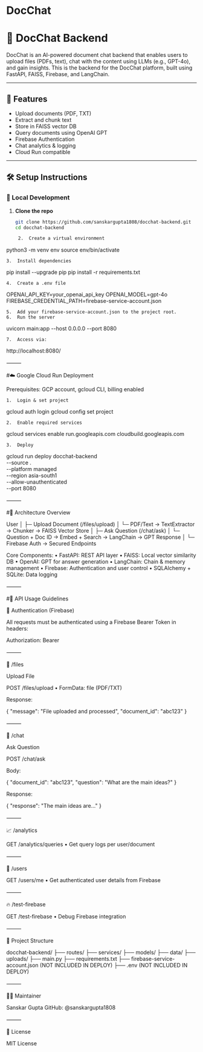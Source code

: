 # DocChat

# 🧠 DocChat Backend

DocChat is an AI-powered document chat backend that enables users to upload files (PDFs, text), chat with the content using LLMs (e.g., GPT-4o), and gain insights. This is the backend for the DocChat platform, built using FastAPI, FAISS, Firebase, and LangChain.

---

## 🚀 Features

- Upload documents (PDF, TXT)
- Extract and chunk text
- Store in FAISS vector DB
- Query documents using OpenAI GPT
- Firebase Authentication
- Chat analytics & logging
- Cloud Run compatible

---

## 🛠️ Setup Instructions

### 🔧 Local Development

1. **Clone the repo**
   ```bash
   git clone https://github.com/sanskargupta1808/docchat-backend.git
   cd docchat-backend

	2.	Create a virtual environment

python3 -m venv env
source env/bin/activate


	3.	Install dependencies

pip install --upgrade pip
pip install -r requirements.txt


	4.	Create a .env file

OPENAI_API_KEY=your_openai_api_key
OPENAI_MODEL=gpt-4o
FIREBASE_CREDENTIAL_PATH=firebase-service-account.json


	5.	Add your firebase-service-account.json to the project root.
	6.	Run the server

uvicorn main:app --host 0.0.0.0 --port 8080


	7.	Access via:

http://localhost:8080/



⸻

#☁️ Google Cloud Run Deployment

Prerequisites: GCP account, gcloud CLI, billing enabled

	1.	Login & set project

gcloud auth login
gcloud config set project <your-project-id>


	2.	Enable required services

gcloud services enable run.googleapis.com cloudbuild.googleapis.com


	3.	Deploy

gcloud run deploy docchat-backend \
  --source . \
  --platform managed \
  --region asia-south1 \
  --allow-unauthenticated \
  --port 8080



⸻

#🧱 Architecture Overview

User
 │
 ├─ Upload Document (/files/upload)
 │    └─ PDF/Text → TextExtractor → Chunker → FAISS Vector Store
 │
 ├─ Ask Question (/chat/ask)
 │    └─ Question + Doc ID → Embed + Search → LangChain → GPT Response
 │
 └─ Firebase Auth → Secured Endpoints

Core Components:
	•	FastAPI: REST API layer
	•	FAISS: Local vector similarity DB
	•	OpenAI: GPT for answer generation
	•	LangChain: Chain & memory management
	•	Firebase: Authentication and user control
	•	SQLAlchemy + SQLite: Data logging

⸻

#📡 API Usage Guidelines

🔐 Authentication (Firebase)

All requests must be authenticated using a Firebase Bearer Token in headers:

Authorization: Bearer <token>


⸻

📁 /files

Upload File

POST /files/upload
	•	FormData: file (PDF/TXT)

Response:

{
  "message": "File uploaded and processed",
  "document_id": "abc123"
}


⸻

💬 /chat

Ask Question

POST /chat/ask

Body:

{
  "document_id": "abc123",
  "question": "What are the main ideas?"
}

Response:

{
  "response": "The main ideas are..."
}


⸻

📈 /analytics

GET /analytics/queries
	•	Get query logs per user/document

⸻

👥 /users

GET /users/me
	•	Get authenticated user details from Firebase

⸻

🔥 /test-firebase

GET /test-firebase
	•	Debug Firebase integration

⸻

📂 Project Structure

docchat-backend/
├── routes/
├── services/
├── models/
├── data/
├── uploads/
├── main.py
├── requirements.txt
├── firebase-service-account.json (NOT INCLUDED IN DEPLOY)
├── .env (NOT INCLUDED IN DEPLOY)


⸻

👨‍💻 Maintainer

Sanskar Gupta
GitHub: @sanskargupta1808

⸻

📄 License

MIT License
